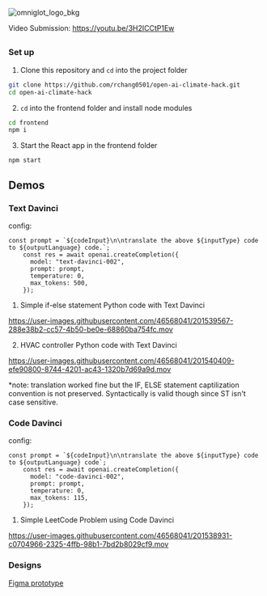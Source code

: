 ![omniglot_logo_bkg](https://user-images.githubusercontent.com/46568041/204164785-f74dfb73-e3dd-4c7b-bdcd-047809eb7f1d.svg)

Video Submission: https://youtu.be/3H2ICCtP1Ew
##

### Set up

1. Clone this repository and `cd` into the project folder

```bash
git clone https://github.com/rchang0501/open-ai-climate-hack.git
cd open-ai-climate-hack
```

2. `cd` into the frontend folder and install node modules

```bash
cd frontend
npm i
```

3. Start the React app in the frontend folder

```
npm start
```

## Demos
### Text Davinci 
config: 
```
const prompt = `${codeInput}\n\ntranslate the above ${inputType} code to ${outputLanguage} code.`;
    const res = await openai.createCompletion({
      model: "text-davinci-002",
      prompt: prompt,
      temperature: 0,
      max_tokens: 500,
    });
```

1. Simple if-else statement Python code with Text Davinci 

https://user-images.githubusercontent.com/46568041/201539567-288e38b2-cc57-4b50-be0e-68860ba754fc.mov

2. HVAC controller Python code with Text Davinci

https://user-images.githubusercontent.com/46568041/201540409-efe90800-8744-4201-ac43-1320b7d69a9d.mov

*note: translation worked fine but the IF, ELSE statement captilization convention is not preserved. Syntactically is valid though since ST isn't case sensitive. 

### Code Davinci 
config: 
```
const prompt = `${codeInput}\n\ntranslate the above ${inputType} code to ${outputLanguage} code`;
    const res = await openai.createCompletion({
      model: "code-davinci-002",
      prompt: prompt,
      temperature: 0,
      max_tokens: 115,
    });
```

1. Simple LeetCode Problem using Code Davinci

https://user-images.githubusercontent.com/46568041/201538931-c0704966-2325-4ffb-98b1-7bd2b8029cf9.mov


### Designs

[Figma prototype](https://www.figma.com/proto/icEWggBbPppziSh981yWKK/open-ai-climate-hacks?page-id=0%3A1&node-id=79%3A352&viewport=1949%2C1369%2C0.66&scaling=min-zoom)
